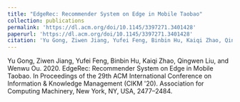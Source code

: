 ```yaml
---
title: "EdgeRec: Recommender System on Edge in Mobile Taobao"
collection: publications
permalink: 'https://dl.acm.org/doi/10.1145/3397271.3401428'
paperurl: 'https://dl.acm.org/doi/10.1145/3397271.3401428'
citation: 'Yu Gong, Ziwen Jiang, Yufei Feng, Binbin Hu, Kaiqi Zhao, Qingwen Liu, and Wenwu Ou. 2020. EdgeRec: Recommender System on Edge in Mobile Taobao. In Proceedings of the 29th ACM International Conference on Information & Knowledge Management (CIKM '20). Association for Computing Machinery, New York, NY, USA, 2477–2484.'
---
```


Yu Gong, Ziwen Jiang, Yufei Feng, Binbin Hu, Kaiqi Zhao, Qingwen Liu, and Wenwu Ou. 2020. EdgeRec: Recommender System on Edge in Mobile Taobao. In Proceedings of the 29th ACM International Conference on Information & Knowledge Management (CIKM '20). Association for Computing Machinery, New York, NY, USA, 2477–2484.